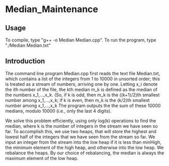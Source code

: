 # Median_Maintenance

## Usage
To compile, type "g++ -o Median Median.cpp". To run the program, type "./Median Median.txt"

## Introduction
The command line program Median.cpp first reads the text file 
Median.txt, which contains a list of the integers from 1 to 
10000 in unsorted order; this is treated as a stream of 
numbers, arriving one by one. Letting x_i denote the ith number 
of the file, the kth median m_k is defined as the median of the 
numbers x_1,...,x_k. (So, if k is odd, then m_k is the 
((k+1)/2)th smallest number among x_1,...,x_k; if k is even, 
then m_k is the (k/2)th smallest number among x_1,...,x_k
The program outputs the the sum of these 10000 medians, 
modulo 10000 (i.e., only the last 4 digits). 

We solve this problem efficiently, using only log(k)
operations to find the median, where k is the number of integers
in the stream we have seen so far. To accomplish this, we use
two heaps, that will store the highest and lowest half of the 
integers that we have seen from the stream so far. We input an 
integer from the stream into the low heap if it is less than minHigh, 
the minimum element of the high heap, and otherwise into the low heap. 
We rebalance the heaps. By our choice of rebalancing, the median is 
always the maximum element of the low heap. 

